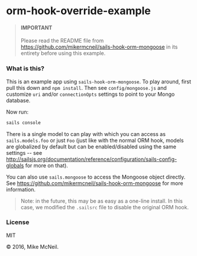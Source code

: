 # orm-hook-override-example


> #### IMPORTANT
> Please read the README file from https://github.com/mikermcneil/sails-hook-orm-mongoose in its entirety before using this example.



### What is this?

This is an example app using `sails-hook-orm-mongoose`.  To play around, first pull this down and `npm install`.  Then see `config/mongoose.js` and customize `uri` and/or `connectionOpts` settings to point to your Mongo database.


Now run:

```bash
sails console
```


There is a single model to can play with which you can access as `sails.models.foo` or just `Foo` (just like with the normal ORM hook, models are globalized by default but can be enabled/disabled using the same settings -- see http://sailsjs.org/documentation/reference/configuration/sails-config-globals for more on that).

You can also use `sails.mongoose` to access the Mongoose object directly.  See https://github.com/mikermcneil/sails-hook-orm-mongoose for more information.


> Note: in the future, this may be as easy as a one-line install.  In this case, we modified the `.sailsrc` file to disable the original ORM hook.


### License

MIT

&copy; 2016, Mike McNeil.
